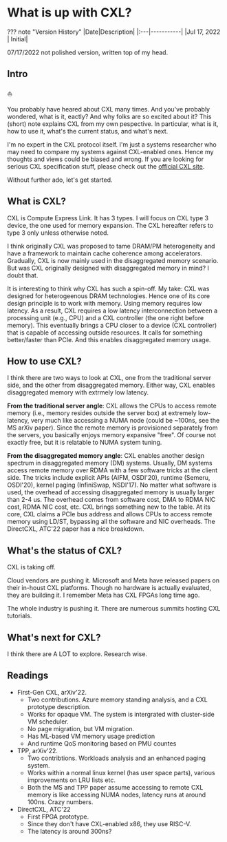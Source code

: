 # What is up with CXL?

??? note "Version History"
	|Date|Description|
	|:---|-----------|
	|Jul 17, 2022 | Initial|

07/17/2022 not polished version, written top of my head.

## Intro

:sailboat:

You probably have heared about CXL many times.
And you've probably wondered, what is it, eactly?
And why folks are so excited about it?
This (short) note explains CXL from my own pespective.
In particular, what is it, how to use it, 
what's the current status, and what's next.

I'm no expert in the CXL protocol itself.
I'm just a systems researcher
who may need to compare my systems against CXL-enabled ones.
Hence my thoughts and views could be biased and wrong.
If you are looking for serious CXL specification stuff,
please check out the [official CXL site](https://www.computeexpresslink.org/).

Without further ado, let's get started.

## What is CXL?

CXL is Compute Express Link. It has 3 types.
I will focus on CXL type 3 device, the one used for memory expansion.
The CXL hereafter refers to type 3 only unless otherwise noted.

I think originally CXL was proposed to tame DRAM/PM heterogeneity
and have a framework to maintain cache coherence among accelerators.
Gradually, CXL is now mainly used in the disaggregated memory scenario.
But was CXL originally designed with disaggregated memory in mind?
I doubt that.

It is interesting to think why CXL has such a spin-off.
My take: CXL was designed for heterogeenous DRAM technologies.
Hence one of its core design principle is to work with memory.
Using memory requires low latency.
As a result, CXL requires a low latency interconnection between
a processing unit (e.g., CPU) and a CXL controller (the one right before memory).
This eventually brings a CPU closer to a device (CXL controller) that is capable of
accessing outside resources. It calls for something better/faster than PCIe.
And this enables disaggregated memory usage.

## How to use CXL?

I think there are two ways to look at CXL,
one from the traditional server side, and the other from disaggregated memory.
Either way, CXL enables disaggregated memory with extrmely low latency.

**From the traditional server angle**:
CXL allows the CPUs to access remote memory (i.e., memory resides outside the server box)
at extremely low-latency, very much like accessing a NUMA node (could be ~100ns, see the MS arXiv paper).
Since the remote memory is provisioned separately from the servers,
you basically enjoys memory expansive "free". Of course not exactly free, but it is
relatable to NUMA system tuning.

**From the disaggregated memory angle**:
CXL enables another design spectrum in disaggregated memory (DM) systems.
Usually, DM systems access remote memory over RDMA with a few software tricks
at the client side. The tricks include explicit APIs (AIFM, OSDI'20), runtime (Semeru, OSDI'20),
kernel paging (InfiniSwap, NSDI'17). No matter what software is used, the overhead
of accessing disaggregated memory is usually larger than 2-4 us.
The overhead comes from software cost, DMA to RDMA NIC cost, RDMA NIC cost, etc.
CXL brings something new to the table.
At its core, CXL claims a PCIe bus address and allows CPUs to access remote memory
using LD/ST, bypassing all the software and NIC overheads.
The DirectCXL, ATC'22 paper has a nice breakdown.

## What's the status of CXL?

CXL is taking off.

Cloud vendors are pushing it.
Microsoft and Meta have released papers on their in-houst CXL platforms.
Though no hardware is actually evaluated, they are building it.
I remember Meta has CXL FPGAs long time ago.

The whole industry is pushing it.
There are numerous summits hosting CXL tutorials.

## What's next for CXL?

I think there are A LOT to explore.
Research wise.

## Readings

- First-Gen CXL, arXiv'22.
	- Two contributions. Azure memory standing analysis, and a CXL prototype description.
	- Works for opaque VM. The system is intergrated with cluster-side VM scheduler.
	- No page migration, but VM migration.
	- Has ML-based VM memory usage prediction
	- And runtime QoS monitoring based on PMU countes
- TPP, arXiv'22.
	- Two contribtions. Workloads analysis and an enhanced paging system.
	- Works within a normal linux kernel (has user space parts), various improvements on LRU lists etc.
	- Both the MS and TPP paper assume accessing to remote CXL memory is like accessing NUMA nodes, latency runs at around 100ns. Crazy numbers.
- DirectCXL, ATC'22
	- First FPGA prototype.
	- Since they don't have CXL-enabled x86, they use RISC-V.
	- The latency is around 300ns?
